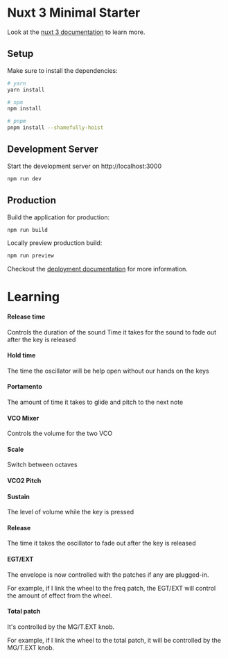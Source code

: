 # Nuxt 3 Minimal Starter

Look at the [nuxt 3 documentation](https://v3.nuxtjs.org) to learn more.

## Setup

Make sure to install the dependencies:

```bash
# yarn
yarn install

# npm
npm install

# pnpm
pnpm install --shamefully-hoist
```

## Development Server

Start the development server on http://localhost:3000

```bash
npm run dev
```

## Production

Build the application for production:

```bash
npm run build
```

Locally preview production build:

```bash
npm run preview
```

Checkout the [deployment documentation](https://v3.nuxtjs.org/guide/deploy/presets) for more information.

# Learning

#### Release time

Controls the duration of the sound
Time it takes for the sound to fade out after the key is released

#### Hold time

The time the oscillator will be help open without our hands on the keys

#### Portamento

The amount of time it takes to glide and pitch to the next note

#### VCO Mixer

Controls the volume for the two VCO

#### Scale

Switch between octaves

#### VCO2 Pitch

#### Sustain

The level of volume while the key is pressed

#### Release

The time it takes the oscillator to fade out after the key is released

#### EGT/EXT

The envelope is now controlled with the patches if any are plugged-in.

For example, if I link the wheel to the freq patch, the EGT/EXT will control the amount of effect from the wheel.

#### Total patch

It's controlled by the MG/T.EXT knob.

For example, if I link the wheel to the total patch, it will be controlled by the MG/T.EXT knob.
